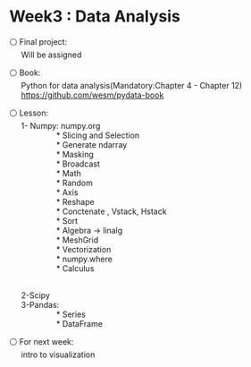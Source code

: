# Week3 : Data Analysis 

⚪️ Final project:
<br>&emsp;&ensp;Will be assigned 

⚪️ Book:
<br>&emsp;&ensp;Python for data analysis(Mandatory:Chapter 4 - Chapter 12)
<br>&emsp;&ensp;https://github.com/wesm/pydata-book

⚪️ Lesson:<br>
&emsp;&ensp;1- Numpy: numpy.org
        <br>&emsp;&emsp;&emsp;&emsp;&emsp;&emsp;* Slicing and Selection
        <br>&emsp;&emsp;&emsp;&emsp;&emsp;&emsp;* Generate ndarray
        <br>&emsp;&emsp;&emsp;&emsp;&emsp;&emsp;* Masking
        <br>&emsp;&emsp;&emsp;&emsp;&emsp;&emsp;* Broadcast
        <br>&emsp;&emsp;&emsp;&emsp;&emsp;&emsp;* Math
        <br>&emsp;&emsp;&emsp;&emsp;&emsp;&emsp;* Random
        <br>&emsp;&emsp;&emsp;&emsp;&emsp;&emsp;* Axis
        <br>&emsp;&emsp;&emsp;&emsp;&emsp;&emsp;* Reshape
        <br>&emsp;&emsp;&emsp;&emsp;&emsp;&emsp;* Conctenate , Vstack, Hstack
        <br>&emsp;&emsp;&emsp;&emsp;&emsp;&emsp;* Sort
        <br>&emsp;&emsp;&emsp;&emsp;&emsp;&emsp;* Algebra -> linalg
        <br>&emsp;&emsp;&emsp;&emsp;&emsp;&emsp;* MeshGrid
        <br>&emsp;&emsp;&emsp;&emsp;&emsp;&emsp;* Vectorization
        <br>&emsp;&emsp;&emsp;&emsp;&emsp;&emsp;* numpy.where
        <br>&emsp;&emsp;&emsp;&emsp;&emsp;&emsp;* Calculus
        
<br>&emsp;&ensp;2-Scipy
<br>&emsp;&ensp;3-Pandas:
        <br>&emsp;&emsp;&emsp;&emsp;&emsp;&emsp;* Series
        <br>&emsp;&emsp;&emsp;&emsp;&emsp;&emsp;* DataFrame

⚪️ For next week: 
<br>&emsp;&ensp;intro to visualization 

